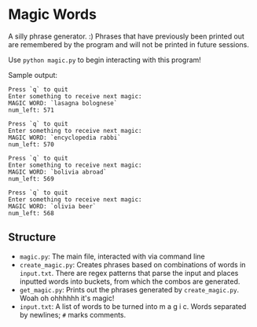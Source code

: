 # Magic Words
A silly phrase generator. :)
Phrases that have previously been printed out are remembered by the program and will not be printed in future sessions.

Use `python magic.py` to begin interacting with this program!

Sample output:
```
Press `q` to quit
Enter something to receive next magic: 
MAGIC WORD: `lasagna bolognese`
num_left: 571

Press `q` to quit
Enter something to receive next magic:
MAGIC WORD: `encyclopedia rabbi`
num_left: 570

Press `q` to quit
Enter something to receive next magic: 
MAGIC WORD: `bolivia abroad`
num_left: 569

Press `q` to quit
Enter something to receive next magic:
MAGIC WORD: `olivia beer`
num_left: 568
```

## Structure
* `magic.py`: The main file, interacted with via command line
* `create_magic.py`: Creates phrases based on combinations of words in `input.txt`. There are regex patterns that
parse the input and places inputted words into buckets, from which the combos are generated.
* `get_magic.py`: Prints out the phrases generated by `create_magic.py`. Woah oh ohhhhhh it's magic!
* `input.txt`: A list of words to be turned into m a g i c. Words separated by newlines; `#` marks comments.
